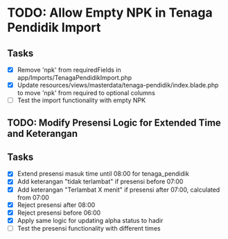 # TODO: Allow Empty NPK in Tenaga Pendidik Import

## Tasks
- [x] Remove 'npk' from requiredFields in app/Imports/TenagaPendidikImport.php
- [x] Update resources/views/masterdata/tenaga-pendidik/index.blade.php to move 'npk' from required to optional columns
- [ ] Test the import functionality with empty NPK

## TODO: Modify Presensi Logic for Extended Time and Keterangan

## Tasks
- [x] Extend presensi masuk time until 08:00 for tenaga_pendidik
- [x] Add keterangan "tidak terlambat" if presensi before 07:00
- [x] Add keterangan "Terlambat X menit" if presensi after 07:00, calculated from 07:00
- [x] Reject presensi after 08:00
- [x] Reject presensi before 06:00
- [x] Apply same logic for updating alpha status to hadir
- [ ] Test the presensi functionality with different times
